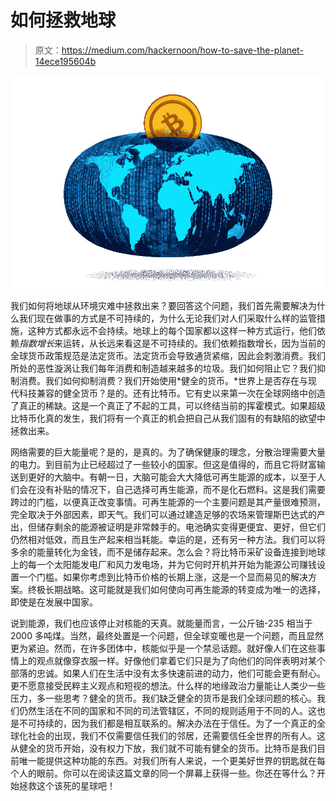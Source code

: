 # 如何拯救地球

> 原文：<https://medium.com/hackernoon/how-to-save-the-planet-14ece195604b>

![](img/31a79bcfd4c212e1d8f44475f2487302.png)

我们如何将地球从环境灾难中拯救出来？要回答这个问题，我们首先需要解决为什么我们现在做事的方式是不可持续的，为什么无论我们对人们采取什么样的监管措施，这种方式都永远不会持续。地球上的每个国家都以这样一种方式运行，他们依赖*指数增长*来运转，从长远来看这是不可持续的。我们依赖指数增长，因为当前的全球货币政策规范是法定货币。法定货币会导致通货紧缩，因此会刺激消费。我们所处的恶性漩涡让我们每年消费和制造越来越多的垃圾。我们如何阻止它？我们抑制消费。我们如何抑制消费？我们开始使用*健全的货币。*世界上是否存在与现代科技兼容的健全货币？是的。还有比特币。它有史以来第一次在全球网络中创造了真正的稀缺。这是一个真正了不起的工具，可以终结当前的挥霍模式。如果超级比特币化真的发生，我们将有一个真正的机会把自己从我们固有的有缺陷的欲望中拯救出来。

网络需要的巨大能量呢？是的，是真的。为了确保健康的理念，分散治理需要大量的电力。到目前为止已经超过了一些较小的国家。但这是值得的，而且它将财富输送到更好的大脑中。有朝一日，大脑可能会大大降低可再生能源的成本，以至于人们会在没有补贴的情况下，自己选择可再生能源，而不是化石燃料。这是我们需要跨过的门槛，以便真正改变事情。可再生能源的一个主要问题是其产量很难预测，完全取决于外部因素，即天气。我们可以通过建造足够的农场来管理斯巴达式的产出，但储存剩余的能源被证明是非常棘手的。电池确实变得更便宜、更好，但它们仍然相对低效，而且生产起来相当耗能。幸运的是，还有另一种方法。我们可以将多余的能量转化为金钱，而不是储存起来。怎么会？将比特币采矿设备连接到地球上的每一个太阳能发电厂和风力发电场，并为它何时开机并开始为能源公司赚钱设置一个门槛。如果你考虑到比特币价格的长期上涨，这是一个显而易见的解决方案。终极长期战略。这可能就是我们如何使向可再生能源的转变成为唯一的选择，即使是在发展中国家。

说到能源，我们也应该停止对核能的天真。就能量而言，一公斤铀-235 相当于 2000 多吨煤。当然，最终处置是一个问题，但全球变暖也是一个问题，而且显然更为紧迫。然而，在许多团体中，核能似乎是一个禁忌话题。就好像人们在这些事情上的观点就像穿衣服一样。好像他们拿着它们只是为了向他们的同伴表明对某个部落的忠诚。如果人们在生活中没有太多快速前进的动力，他们可能会更有耐心。更不愿意接受民粹主义观点和短视的想法。什么样的地缘政治力量能让人类少一些压力，多一些思考？健全的货币。我们缺乏健全的货币是我们全球问题的核心。我们仍然生活在不同的国家和不同的司法管辖区，不同的规则适用于不同的人。这也是不可持续的，因为我们都是相互联系的。解决办法在于信任。为了一个真正的全球化社会的出现，我们不仅需要信任我们的邻居，还需要信任全世界的所有人。这从健全的货币开始，没有权力下放，我们就不可能有健全的货币。比特币是我们目前唯一能提供这种功能的东西。对我们所有人来说，一个更美好世界的钥匙就在每个人的眼前。你可以在阅读这篇文章的同一个屏幕上获得一些。你还在等什么？开始拯救这个该死的星球吧！